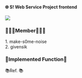 #### 🌐 S! Web Service Project frontend
<img src="https://capsule-render.vercel.app/api?type=slice&color=auto&height=200&section=header&text=Alert🚀frontend&fontSize=90" />

<p align="center">
<!--   <img alt="django" src="https://img.shields.io/badge/Django-092E20.svg?style=for-the-badge&logo=django&logoColor=white"> -->
</p>
<h3>🧑🏻‍💻Member🧑🏻‍💻</h3>
1. make-s0me-noise
<br>
2. givensik

<h3>📓Implemented Function📓</h3>


<p>📚Ref. 📚</p>


